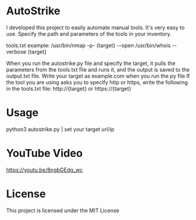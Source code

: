 # AutoStrike

I developed this project to easily automate manual tools.
It's very easy to use. Specify the path and parameters of the tools in your inventory.

tools.txt example:
/usr/bin/nmap -p- {target} --open
/usr/bin/whois --verbose {target}

When you run the autostrike.py file and specify the target, it pulls the parameters from the tools.txt file and runs it, and the output is saved to the output.txt file.
Write your target as example.com when you run the py file
If the tool you are using asks you to specify http or https, write the following in the tools.txt file: http://{target} or https://{target}

# Usage

python3 autostrike.py | set your target url/ip

# YouTube Video

https://youtu.be/8ngbGEdg_wc

# License

This project is licensed under the MIT License
